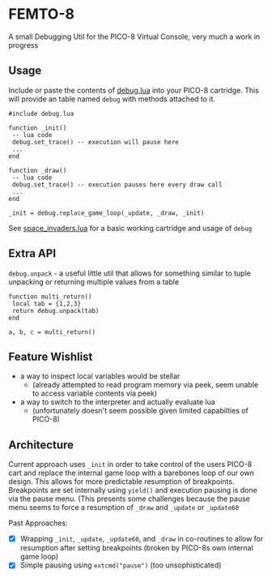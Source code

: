 # FEMTO-8
A small Debugging Util for the PICO-8 Virtual Console, very much a work in progress

## Usage

Include or paste the contents of [debug.lua](debug.lua) into your PICO-8 cartridge. This will provide an table named `debug` with methods attached to it.

```
#include debug.lua

function _init()
 -- lua code
 debug.set_trace() -- execution will pause here
 ...
end

function _draw()
 -- lua code
 debug.set_trace() -- execution pauses here every draw call
 ...
end

_init = debug.replace_game_loop(_update, _draw, _init)
```

See [space_invaders.lua](space_invaders.lua) for a basic working cartridge and usage of `debug`


## Extra API

`debug.unpack` - a useful little util that allows for something similar to tuple unpacking or returning multiple values from a table

```
function multi_return()
 local tab = {1,2,3}
 return debug.unpack(tab)
end

a, b, c = multi_return()
```


## Feature Wishlist
- a way to inspect local variables would be stellar
  - (already attempted to read program memory via peek, seem unable to access variable contents via peek)
- a way to switch to the interpreter and actually evaluate lua
  - (unfortunately doesn't seem possible given limited capabilties of PICO-8)

## Architecture

Current approach uses `_init` in order to take control of the users PICO-8 cart and replace the internal game loop with a barebones loop of our own design. This allows for more predictable resumption of breakpoints. Breakpoints are set internally using `yield()` and execution pausing is done via the pause menu. (This presents some challenges because the pause menu seems to force a resumption of `_draw` and `_update` or `_update60`

Past Approaches:
- [x] Wrapping `_init`, `_update`, `_update60`, and `_draw` in co-routines to allow for resumption after setting breakpoints (broken by PICO-8s own internal game loop)
- [x] Simple pausing using `extcmd("pause")` (too unsophisticated)
